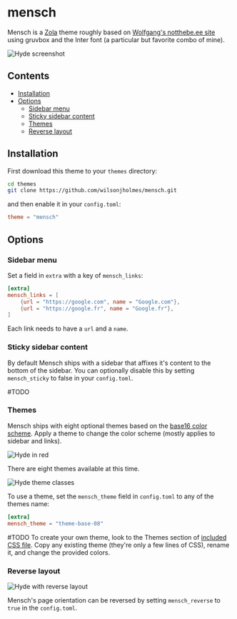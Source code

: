 # mensch
Mensch is a [Zola](https://github.com/getzola/zola) theme roughly based on [Wolfgang's notthebe.ee site](https://notthebe.ee/) using gruvbox and the Inter font (a particular but favorite combo of mine).

![Hyde screenshot](https://f.cloud.github.com/assets/98681/1831228/42af6c6a-7384-11e3-98fb-e0b923ee0468.png)


## Contents

- [Installation](#installation)
- [Options](#options)
  - [Sidebar menu](#sidebar-menu)
  - [Sticky sidebar content](#sticky-sidebar-content)
  - [Themes](#themes)
  - [Reverse layout](#reverse-layout)

## Installation
First download this theme to your `themes` directory:

```bash
cd themes
git clone https://github.com/wilsonjholmes/mensch.git
```
and then enable it in your `config.toml`:

```toml
theme = "mensch"
```

## Options

### Sidebar menu
Set a field in `extra` with a key of `mensch_links`:
```toml
[extra]
mensch_links = [
    {url = "https://google.com", name = "Google.com"},
    {url = "https://google.fr", name = "Google.fr"},
]
```
Each link needs to have a `url` and a `name`.

### Sticky sidebar content
By default Mensch ships with a sidebar that affixes it's content to the bottom of the sidebar. You can optionally disable this by setting `mensch_sticky` to false in your `config.toml`.

#TODO
### Themes
Mensch ships with eight optional themes based on the [base16 color scheme](https://github.com/chriskempson/base16). Apply a theme to change the color scheme (mostly applies to sidebar and links).

![Hyde in red](https://f.cloud.github.com/assets/98681/1831229/42b0b354-7384-11e3-8462-31b8df193fe5.png)

There are eight themes available at this time.

![Hyde theme classes](https://f.cloud.github.com/assets/98681/1817044/e5b0ec06-6f68-11e3-83d7-acd1942797a1.png)

To use a theme, set the `mensch_theme` field in `config.toml` to any of the themes name:

```toml
[extra]
mensch_theme = "theme-base-08"
```
#TODO
To create your own theme, look to the Themes section of [included CSS file](https://github.com/poole/hyde/blob/master/public/css/hyde.css). Copy any existing theme (they're only a few lines of CSS), rename it, and change the provided colors.

### Reverse layout

![Hyde with reverse layout](https://f.cloud.github.com/assets/98681/1831230/42b0d3ac-7384-11e3-8d54-2065afd03f9e.png)

Mensch's page orientation can be reversed by setting `mensch_reverse` to `true` in the `config.toml`.
